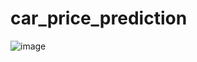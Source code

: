# car_price_prediction

![image](https://user-images.githubusercontent.com/75432070/121083046-9a98a580-c7e7-11eb-922e-a3e5c68be008.png)
